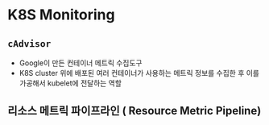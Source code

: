 # K8S Monitoring
## `cAdvisor`
* Google이 만든 컨테이너 메트릭 수집도구
* K8S cluster 위에 배포된 여러 컨테이너가 사용하는 메트릭 정보를 수집한 후 이를 가공해서 kubelet에 전달하는 역할

## 리소스 메트릭 파이프라인 ( Resource Metric Pipeline)